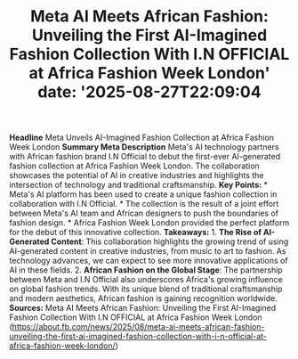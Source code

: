 ﻿---
title: "Meta AI Meets African Fashion: Unveiling the First AI-Imagined Fashion Collection With I.N OFFICIAL at Africa Fashion Week London'
date: '2025-08-27T22:09:04"
category: "Markets"
summary: ""
slug: "meta ai meets african fashion unveiling the first aiimagined"
source_urls:
  - "https://about.fb.com/news/2025/08/meta-ai-meets-african-fashion-unveiling-the-first-ai-imagined-fashion-collection-with-i-n-official-at-africa-fashion-week-london/"
seo:
  title: "Meta AI Meets African Fashion: Unveiling the First AI-Imagined Fashion Collection With I.N OFFICIAL at Africa Fashion Week London | Hash n Hedge'
  description: '"
  keywords: ["news", "markets", "brief"]
---
**Headline** Meta Unveils AI-Imagined Fashion Collection at Africa Fashion Week London  **Summary Meta Description** Meta's AI technology partners with African fashion brand I.N Official to debut the first-ever AI-generated fashion collection at Africa Fashion Week London. The collaboration showcases the potential of AI in creative industries and highlights the intersection of technology and traditional craftsmanship.  **Key Points:**  * Meta's AI platform has been used to create a unique fashion collection in collaboration with I.N Official. * The collection is the result of a joint effort between Meta's AI team and African designers to push the boundaries of fashion design. * Africa Fashion Week London provided the perfect platform for the debut of this innovative collection.  **Takeaways:**  1. **The Rise of AI-Generated Content**: This collaboration highlights the growing trend of using AI-generated content in creative industries, from music to art to fashion. As technology advances, we can expect to see more innovative applications of AI in these fields. 2. **African Fashion on the Global Stage**: The partnership between Meta and I.N Official also underscores Africa's growing influence on global fashion trends. With its unique blend of traditional craftsmanship and modern aesthetics, African fashion is gaining recognition worldwide.  **Sources:** Meta AI Meets African Fashion: Unveiling the First AI-Imagined Fashion Collection With I.N OFFICIAL at Africa Fashion Week London (https://about.fb.com/news/2025/08/meta-ai-meets-african-fashion-unveiling-the-first-ai-imagined-fashion-collection-with-i-n-official-at-africa-fashion-week-london/) 

